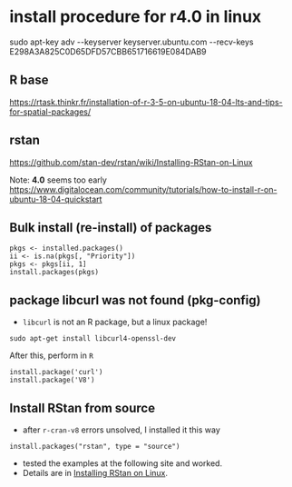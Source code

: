 # install procedure for r4.0 in linux

sudo apt-key adv --keyserver keyserver.ubuntu.com --recv-keys E298A3A825C0D65DFD57CBB651716619E084DAB9

## R base
https://rtask.thinkr.fr/installation-of-r-3-5-on-ubuntu-18-04-lts-and-tips-for-spatial-packages/

## rstan
https://github.com/stan-dev/rstan/wiki/Installing-RStan-on-Linux

Note: **4.0** seems too early
https://www.digitalocean.com/community/tutorials/how-to-install-r-on-ubuntu-18-04-quickstart

## Bulk install (re-install) of packages
```
pkgs <- installed.packages()
ii <- is.na(pkgs[, "Priority"])
pkgs <- pkgs[ii, 1]
install.packages(pkgs)
```

## package libcurl was not found (pkg-config)
- `libcurl` is not an R package, but a linux package!
```
sudo apt-get install libcurl4-openssl-dev
```
After this, perform in `R`
```
install.package('curl')
install.package('V8')
```

## Install RStan from source
- after `r-cran-v8` errors unsolved, I installed it this way
```
install.packages("rstan", type = "source")
```
- tested the examples at the following site and worked.
- Details are in [Installing RStan on Linux](https://github.com/stan-dev/rstan/wiki/Installing-RStan-on-Linux).

